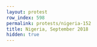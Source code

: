 ```yaml
---
layout: protest
row_index: 598
permalink: protests/nigeria-152
title: Nigeria, September 2018
hidden: true
---
```

